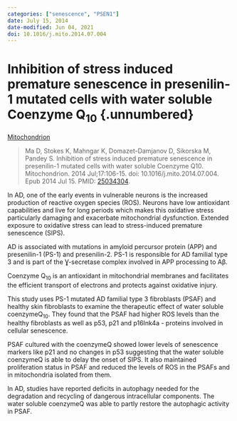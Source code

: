 ```yaml
---
categories: ["senescence", "PSEN1"] 
date: July 15, 2014
date-modified: Jun 04, 2021
doi: 10.1016/j.mito.2014.07.004
---
```


# Inhibition of stress induced premature senescence in presenilin-1 mutated cells with water soluble Coenzyme Q<sub>10</sub> {.unnumbered}

[Mitochondrion](https://www.sciencedirect.com/science/article/pii/S1567724914000956)

> Ma D, Stokes K, Mahngar K, Domazet-Damjanov D, Sikorska M, Pandey S.
> Inhibition of stress induced premature senescence in presenilin-1 mutated
> cells with water soluble Coenzyme Q10. Mitochondrion. 2014 Jul;17:106-15. doi:
> 10.1016/j.mito.2014.07.004. Epub 2014 Jul 15. PMID:
> [25034304](https://pubmed.ncbi.nlm.nih.gov/25034304).

In AD, one of the early events in vulnerable neurons is the increased
production of reactive oxygen species (ROS). Neurons have low antioxidant
capabilities and live for long periods which makes this oxidative stress
particularly damaging and exacerbate mitochondrial dysfunction. Extended
exposure to oxidative stress can lead to stress-induced premature senescence
(SIPS).

AD is associated with mutations in amyloid percursor protein (APP) and
presenilin-1 (PS-1) and presenilin-2. PS-1 is responsible for AD familial type 3
and is part of the Ɣ-secretase complex involved in APP processing to Aβ.

Coenzyme Q<sub>10</sub> is an antioxidant in mitochondrial membranes and
facilitates the efficient transport of electrons and protects against oxidative
injury.

This study uses PS-1 mutated AD familial type 3 fibroblasts (PSAF) and healthy
skin fibroblasts to examine the therapeutic effect of water soluble
coenzymeQ<sub>10</sub>. They found that the PSAF had higher ROS levels than the
healthy fibroblasts as well as p53, p21 and p16Ink4a - proteins involved in
cellular senescence.

PSAF cultured with the coenzymeQ showed lower levels of senescence markers like
p21 and no changes in p53 suggesting that the water soluble coenzymeQ is able to
delay the onset of SIPS. It also maintained proliferation status in PSAF and
reduced the levels of ROS in the PSAFs and in mitochondria isolated from them.

In AD, studies have reported deficits in autophagy needed for the degradation
and recycling of dangerous intracellular components. The water soluble
coenzymeQ was able to partly restore the autophagic activity in PSAF.
